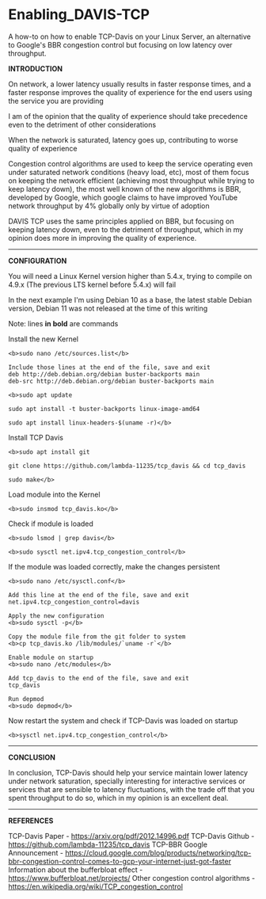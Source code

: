 # Enabling_DAVIS-TCP
A how-to on how to enable TCP-Davis on your Linux Server, an alternative to Google's BBR congestion control but focusing on low latency over throughput.

<b>INTRODUCTION</b>

On network, a lower latency usually results in faster response times, and a faster response improves the quality of experience for the end users using the service you are providing

I am of the opinion that the quality of experience should take precedence even to the detriment of other considerations

When the network is saturated, latency goes up, contributing to worse quality of experience 

Congestion control algorithms are used to keep the service operating even under saturated network conditions (heavy load, etc), most of them focus on keeping the network efficient (achieving most throughput while trying to keep latency down), the most well known of the new algorithms is BBR, developed by Google, which google claims to have improved YouTube network throughput by 4% globally only by virtue of adoption

DAVIS TCP uses the same principles applied on BBR, but focusing on keeping latency down, even to the detriment of throughput, which in my opinion does more in improving the quality of experience.

---

<b>CONFIGURATION</b>

You will need a Linux Kernel version higher than 5.4.x, trying to compile on 4.9.x (The previous LTS kernel before 5.4.x) will fail

In the next example I'm using Debian 10 as a base, the latest stable Debian version, Debian 11 was not released at the time of this writing

Note: lines <b>in bold</b> are commands

Install the new Kernel

    <b>sudo nano /etc/sources.list</b>

    Include those lines at the end of the file, save and exit
    deb http://deb.debian.org/debian buster-backports main
    deb-src http://deb.debian.org/debian buster-backports main

    <b>sudo apt update

    sudo apt install -t buster-backports linux-image-amd64

    sudo apt install linux-headers-$(uname -r)</b>

Install TCP Davis

    <b>sudo apt install git
    
    git clone https://github.com/lambda-11235/tcp_davis && cd tcp_davis

    sudo make</b>
    
Load module into the Kernel

    <b>sudo insmod tcp_davis.ko</b>

Check if module is loaded

    <b>sudo lsmod | grep davis</b>
    
    <b>sudo sysctl net.ipv4.tcp_congestion_control</b>

If the module was loaded correctly, make the changes persistent

    <b>sudo nano /etc/sysctl.conf</b>

    Add this line at the end of the file, save and exit
    net.ipv4.tcp_congestion_control=davis

    Apply the new configuration
    <b>sudo sysctl -p</b>

    Copy the module file from the git folder to system
    <b>cp tcp_davis.ko /lib/modules/`uname -r`</b>

    Enable module on startup
    <b>sudo nano /etc/modules</b>
	
    Add tcp_davis to the end of the file, save and exit
    tcp_davis

    Run depmod
    <b>sudo depmod</b>
    

Now restart the system and check if TCP-Davis was loaded on startup

    <b>sysctl net.ipv4.tcp_congestion_control</b>

---

<b>CONCLUSION</b>

In conclusion, TCP-Davis should help your service maintain lower latency under network saturation, specially interesting for interactive services or services that are sensible to latency fluctuations, with the trade off that you spent throughput to do so, which in my opinion is an excellent deal.

---

<b>REFERENCES</b>

TCP-Davis Paper - https://arxiv.org/pdf/2012.14996.pdf
TCP-Davis Github - https://github.com/lambda-11235/tcp_davis
TCP-BBR Google Announcement - https://cloud.google.com/blog/products/networking/tcp-bbr-congestion-control-comes-to-gcp-your-internet-just-got-faster
Information about the bufferbloat effect - https://www.bufferbloat.net/projects/
Other congestion control algorithms - https://en.wikipedia.org/wiki/TCP_congestion_control
